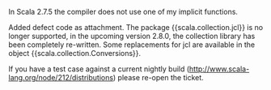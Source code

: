 In Scala 2.7.5 the compiler does not use one of my implicit functions.

Added defect code as attachment. 
The package {{scala.collection.jcl}} is no longer supported, in the upcoming version 2.8.0, the collection library has been completely re-written. Some replacements for jcl are available in the object {{scala.collection.Conversions}}.

If you have a test case against a current nightly build (http://www.scala-lang.org/node/212/distributions) please re-open the ticket.
